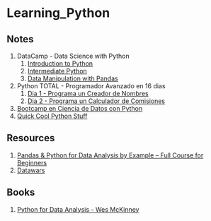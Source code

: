 # Learning_Python

## Notes 
1. DataCamp - Data Science with Python
   1. [Introduction to Python](Notes/Data%20Camp%20-%20Data%20Science%20with%20Python/Introduction%20to%20Python.ipynb)
   2. [Intermediate Python](Notes/Data%20Camp%20-%20Data%20Science%20with%20Python/Intermediate%20Python.ipynb)
   3. [Data Manipulation with Pandas](Notes/Data%20Camp%20-%20Data%20Science%20with%20Python/Data%20Manipulation%20with%20pandas.ipynb)
2. Python TOTAL - Programador Avanzado en 16 dias
   1. [Dia 1 - Programa un Creador de Nombres](Notes/Curso%20-%20Python%20TOTAL/Dia%201%20-%20Programa%20un%20Creador%20de%20Nombres.py)
   2. [Dia 2 - Programa un Calculador de Comisiones](Notes/Curso%20-%20Python%20TOTAL/Dia%202%20-%20Programa%20un%20Calculador%20de%20Comisiones.py)
3. [Bootcamp en Ciencia de Datos con Python](Notes/Bootcamp%20en%20Ciencia%20de%20Datos%20con%20Python)
4. [Quick Cool Python Stuff](Notes/Quick%20Cool%20Python%20Stuff.md)

## Resources
1. [Pandas & Python for Data Analysis by Example – Full Course for Beginners](https://www.youtube.com/watch?v=gtjxAH8uaP0)
2. [Datawars](https://beta.datawars.io/dashboard)

## Books
1. [Python for Data Analysis - Wes McKinney](https://wesmckinney.com/book/preface.html)
